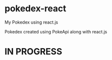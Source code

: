 # pokedex-react
My Pokedex using react.js

Pokedex created using PokeApi along with react.js 

# IN PROGRESS #
